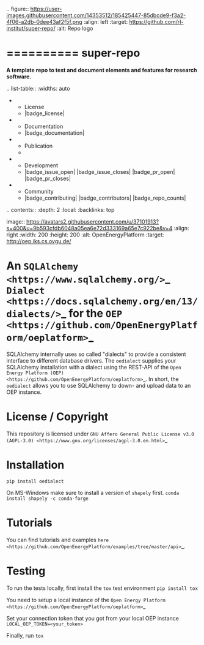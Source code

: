 ﻿
.. figure:: https://user-images.githubusercontent.com/14353512/185425447-85dbcde9-f3a2-4f06-a2db-0dee43af2f5f.png
    :align: left
    :target: https://github.com/rl-institut/super-repo/
    :alt: Repo logo

==========
super-repo
==========

**A template repo to test and document elements and features for research software.**

.. list-table::
   :widths: auto

   * - License
     - |badge_license|
   * - Documentation
     - |badge_documentation|
   * - Publication
     - 
   * - Development
     - |badge_issue_open| |badge_issue_closes| |badge_pr_open| |badge_pr_closes|
   * - Community
     - |badge_contributing| |badge_contributors| |badge_repo_counts|

.. contents::
    :depth: 2
    :local:
    :backlinks: top

 image:: https://avatars2.githubusercontent.com/u/37101913?s=400&u=9b593cfdb6048a05ea6e72d333169a65e7c922be&v=4
   :align: right
   :width: 200
   :height: 200
   :alt: OpenEnergyPlatform
   :target: http://oep.iks.cs.ovgu.de/

An `SQLAlchemy <https://www.sqlalchemy.org/>`_ `Dialect <https://docs.sqlalchemy.org/en/13/dialects/>`_ for the `OEP <https://github.com/OpenEnergyPlatform/oeplatform>`_
======================================================================================================================

SQLAlchemy internally uses so called "dialects" to provide a consistent
interface to different database drivers. The ``oedialect`` supplies your
SQLAlchemy installation with a dialect using the REST-API of the `Open
Energy Platform (OEP) <https://github.com/OpenEnergyPlatform/oeplatform>`_. In short, the ``oedialect`` allows you to use
SQLAlchemy to down- and upload data to an OEP instance.

License / Copyright
===================

This repository is licensed under `GNU Affero General Public License v3.0 (AGPL-3.0) <https://www.gnu.org/licenses/agpl-3.0.en.html>`_

Installation
=============

``pip install oedialect``

On MS-Windows make sure to install a version of ``shapely`` first.
``conda install shapely -c conda-forge``

Tutorials
==========

You can find tutorials and examples `here <https://github.com/OpenEnergyPlatform/examples/tree/master/api>`_.

Testing
========

To run the tests locally, first install the ``tox`` test environment
``pip install tox``

You need to setup a local instance of the `Open Energy Platform <https://github.com/OpenEnergyPlatform/oeplatform>`_

Set your connection token that you got from your local OEP instance
``LOCAL_OEP_TOKEN=<your_token>``

Finally, run
``tox``
